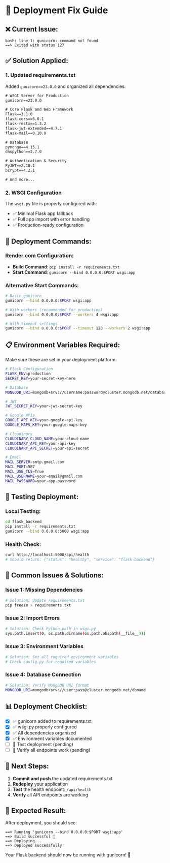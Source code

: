 # 🚀 Deployment Fix Guide

## ❌ **Current Issue:**
```
bash: line 1: gunicorn: command not found
==> Exited with status 127
```

## ✅ **Solution Applied:**

### 1. **Updated requirements.txt**
Added `gunicorn==23.0.0` and organized all dependencies:

```txt
# WSGI Server for Production
gunicorn==23.0.0

# Core Flask and Web Framework
Flask==3.1.0
flask-cors==6.0.1
flask-restx==1.3.2
flask-jwt-extended==4.7.1
flask-mail==0.10.0

# Database
pymongo==4.15.1
dnspython==2.7.0

# Authentication & Security
PyJWT==2.10.1
bcrypt==4.2.1

# And more...
```

### 2. **WSGI Configuration**
The `wsgi.py` file is properly configured with:
- ✅ Minimal Flask app fallback
- ✅ Full app import with error handling
- ✅ Production-ready configuration

## 🔧 **Deployment Commands:**

### **Render.com Configuration:**
- **Build Command**: `pip install -r requirements.txt`
- **Start Command**: `gunicorn --bind 0.0.0.0:$PORT wsgi:app`

### **Alternative Start Commands:**
```bash
# Basic gunicorn
gunicorn --bind 0.0.0.0:$PORT wsgi:app

# With workers (recommended for production)
gunicorn --bind 0.0.0.0:$PORT --workers 4 wsgi:app

# With timeout settings
gunicorn --bind 0.0.0.0:$PORT --timeout 120 --workers 2 wsgi:app
```

## 📋 **Environment Variables Required:**

Make sure these are set in your deployment platform:

```bash
# Flask Configuration
FLASK_ENV=production
SECRET_KEY=your-secret-key-here

# Database
MONGODB_URI=mongodb+srv://username:password@cluster.mongodb.net/database

# JWT
JWT_SECRET_KEY=your-jwt-secret-key

# Google APIs
GOOGLE_API_KEY=your-google-api-key
GOOGLE_MAPS_KEY=your-google-maps-key

# Cloudinary
CLOUDINARY_CLOUD_NAME=your-cloud-name
CLOUDINARY_API_KEY=your-api-key
CLOUDINARY_API_SECRET=your-api-secret

# Email
MAIL_SERVER=smtp.gmail.com
MAIL_PORT=587
MAIL_USE_TLS=True
MAIL_USERNAME=your-email@gmail.com
MAIL_PASSWORD=your-app-password
```

## 🧪 **Testing Deployment:**

### **Local Testing:**
```bash
cd flask_backend
pip install -r requirements.txt
gunicorn --bind 0.0.0.0:5000 wsgi:app
```

### **Health Check:**
```bash
curl http://localhost:5000/api/health
# Should return: {"status": "healthy", "service": "flask-backend"}
```

## 🚨 **Common Issues & Solutions:**

### **Issue 1: Missing Dependencies**
```bash
# Solution: Update requirements.txt
pip freeze > requirements.txt
```

### **Issue 2: Import Errors**
```bash
# Solution: Check Python path in wsgi.py
sys.path.insert(0, os.path.dirname(os.path.abspath(__file__)))
```

### **Issue 3: Environment Variables**
```bash
# Solution: Set all required environment variables
# Check config.py for required variables
```

### **Issue 4: Database Connection**
```bash
# Solution: Verify MongoDB URI format
MONGODB_URI=mongodb+srv://user:pass@cluster.mongodb.net/dbname
```

## 📊 **Deployment Checklist:**

- [x] ✅ gunicorn added to requirements.txt
- [x] ✅ wsgi.py properly configured
- [x] ✅ All dependencies organized
- [x] ✅ Environment variables documented
- [ ] 🔄 Test deployment (pending)
- [ ] 🔄 Verify all endpoints work (pending)

## 🎯 **Next Steps:**

1. **Commit and push** the updated requirements.txt
2. **Redeploy** your application
3. **Test** the health endpoint: `/api/health`
4. **Verify** all API endpoints are working

## 🎉 **Expected Result:**

After deployment, you should see:
```
==> Running 'gunicorn --bind 0.0.0.0:$PORT wsgi:app'
==> Build successful 🎉
==> Deploying...
==> Deployed successfully!
```

Your Flask backend should now be running with gunicorn! 🚀
